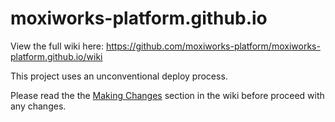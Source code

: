 # moxiworks-platform.github.io

View the full wiki here: https://github.com/moxiworks-platform/moxiworks-platform.github.io/wiki

This project uses an unconventional deploy process.

Please read the the [Making Changes](https://github.com/moxiworks-platform/moxiworks-platform.github.io/wiki#making-changes) section in the wiki before proceed with any changes.